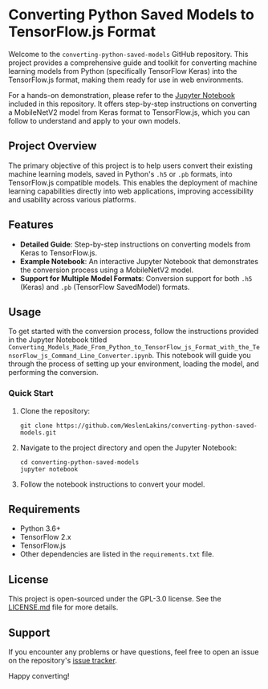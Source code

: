 # Converting Python Saved Models to TensorFlow.js Format

Welcome to the `converting-python-saved-models` GitHub repository. This project provides a comprehensive guide and toolkit for converting machine learning models from Python (specifically TensorFlow Keras) into the TensorFlow.js format, making them ready for use in web environments.

For a hands-on demonstration, please refer to the [Jupyter Notebook](https://github.com/WeslenLakins/converting-python-saved-models/blob/main/Converting_Models_Made_From_Python_to_TensorFlow_js_Format_with_the_TensorFlow_js_Command_Line_Converter.ipynb) included in this repository. It offers step-by-step instructions on converting a MobileNetV2 model from Keras format to TensorFlow.js, which you can follow to understand and apply to your own models.

## Project Overview

The primary objective of this project is to help users convert their existing machine learning models, saved in Python's `.h5` or `.pb` formats, into TensorFlow.js compatible models. This enables the deployment of machine learning capabilities directly into web applications, improving accessibility and usability across various platforms.

## Features

- **Detailed Guide**: Step-by-step instructions on converting models from Keras to TensorFlow.js.
- **Example Notebook**: An interactive Jupyter Notebook that demonstrates the conversion process using a MobileNetV2 model.
- **Support for Multiple Model Formats**: Conversion support for both `.h5` (Keras) and `.pb` (TensorFlow SavedModel) formats.

## Usage

To get started with the conversion process, follow the instructions provided in the Jupyter Notebook titled `Converting_Models_Made_From_Python_to_TensorFlow_js_Format_with_the_TensorFlow_js_Command_Line_Converter.ipynb`. This notebook will guide you through the process of setting up your environment, loading the model, and performing the conversion.

### Quick Start

1. Clone the repository:
   
   ```
   git clone https://github.com/WeslenLakins/converting-python-saved-models.git
   ```
   
2. Navigate to the project directory and open the Jupyter Notebook:
   
   ```
   cd converting-python-saved-models
   jupyter notebook
   ```
   
3. Follow the notebook instructions to convert your model.

## Requirements

- Python 3.6+
- TensorFlow 2.x
- TensorFlow.js
- Other dependencies are listed in the `requirements.txt` file.

## License

This project is open-sourced under the GPL-3.0 license. See the [LICENSE.md](LICENSE.md) file for more details.

## Support

If you encounter any problems or have questions, feel free to open an issue on the repository's [issue tracker](https://github.com/WeslenLakins/converting-python-saved-models/issues).

Happy converting!
